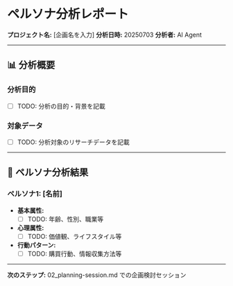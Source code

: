 # ペルソナ分析レポート

**プロジェクト名:** [企画名を入力]
**分析日時:** 20250703
**分析者:** AI Agent

---

## 📊 分析概要

### 分析目的
- [ ] TODO: 分析の目的・背景を記載

### 対象データ
- [ ] TODO: 分析対象のリサーチデータを記載

---

## 👥 ペルソナ分析結果

### ペルソナ1: [名前]
- **基本属性:**
  - [ ] TODO: 年齢、性別、職業等
- **心理属性:**
  - [ ] TODO: 価値観、ライフスタイル等
- **行動パターン:**
  - [ ] TODO: 購買行動、情報収集方法等

---

**次のステップ:** 02_planning-session.md での企画検討セッション
